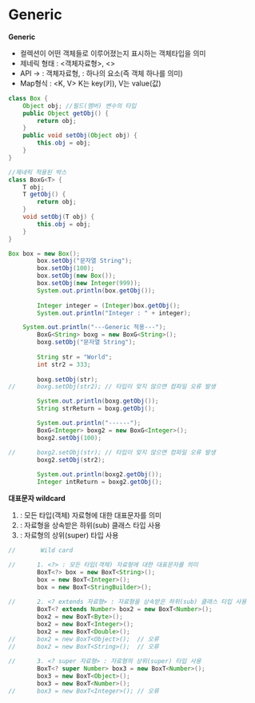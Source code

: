 # Generic

**Generic**
- 컬렉션이 어떤 객체들로 이루어졌는지 표시하는 객체타입을 의미
- 제네릭 형태 : <객체자료형>, <>
- API -> <T> : 객체자료형, <E> : 하나의 요소(즉 객체 하나를 의미)
- Map형식 : <K, V> K는 key(키), V는 value(값)

```java
class Box {
	Object obj; //필드(멤버) 변수의 타입
	public Object getObj() {
		return obj;
	}
	public void setObj(Object obj) {
		this.obj = obj;
	}
}
```
```java
//제네릭 적용된 박스
class BoxG<T> {
	T obj;
	T getObj() {
		return obj;
	}
	void setObj(T obj) {
		this.obj = obj;
	}
}
```
```java
Box box = new Box();
		box.setObj("문자열 String");
		box.setObj(100);
		box.setObj(new Box());
		box.setObj(new Integer(999));
		System.out.println(box.getObj());
		
		Integer integer = (Integer)box.getObj();
		System.out.println("Integer : " + integer);
```
```java
	System.out.println("---Generic 적용---");
		BoxG<String> boxg = new BoxG<String>();
		boxg.setObj("문자열 String");
		
		String str = "World";
		int str2 = 333;
		
		boxg.setObj(str);
//		boxg.setObj(str2); // 타입이 맞지 않으면 컴파일 오류 발생

		System.out.println(boxg.getObj());
		String strReturn = boxg.getObj();

		System.out.println("------");
		BoxG<Integer> boxg2 = new BoxG<Integer>();
		boxg2.setObj(100);

//		boxg2.setObj(str); // 타입이 맞지 않으면 컴파일 오류 발생
		boxg2.setObj(str2);
		
		System.out.println(boxg2.getObj());
		Integer intReturn = boxg2.getObj();
```

**대표문자 wildcard**
1. <?> : 모든 타입(객체) 자료형에 대한 대표문자를 의미
2. <? extends 자료형> : 자료형을 상속받은 하위(sub) 클래스 타입 사용
3. <? super 자료형> : 자료형의 상위(super) 타입 사용           

```java
//		 Wild card 

//		1. <?> : 모든 타입(객체) 자료형에 대한 대표문자를 의미
		BoxT<?> box = new BoxT<String>();
		box = new BoxT<Integer>();
		box = new BoxT<StringBuilder>();
		
//		2. <? extends 자료형> : 자료형을 상속받은 하위(sub) 클래스 타입 사용
		BoxT<? extends Number> box2 = new BoxT<Number>();
		box2 = new BoxT<Byte>();
		box2 = new BoxT<Integer>();
		box2 = new BoxT<Double>();
//		box2 = new BoxT<Object>();  // 오류
//		box2 = new BoxT<String>();  // 오류
		
//		3. <? super 자료형> : 자료형의 상위(super) 타입 사용  
		BoxT<? super Number> box3 = new BoxT<Number>();
		box3 = new BoxT<Object>();
		box3 = new BoxT<Number>();
//		box3 = new BoxT<Integer>(); // 오류
```





